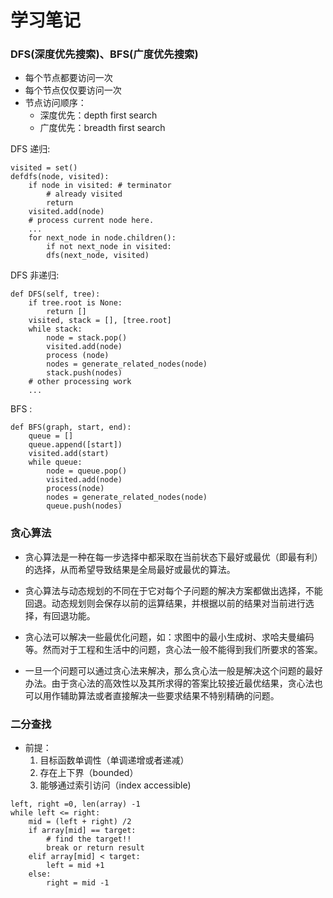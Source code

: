 # 学习笔记

### DFS(深度优先搜索)、BFS(广度优先搜索)
- 每个节点都要访问一次
- 每个节点仅仅要访问一次 
- 节点访问顺序：
    - 深度优先：depth first search
    - 广度优先：breadth first search

DFS 递归:
```
visited = set()
defdfs(node, visited): 
    if node in visited: # terminator 
        # already visited 
        return   
    visited.add(node)  
    # process current node here. 
    ...
    for next_node in node.children():  
        if not next_node in visited:     
        dfs(next_node, visited)
```
DFS 非递归:
```
def DFS(self, tree):  
    if tree.root is None:  
        return []   
    visited, stack = [], [tree.root] 
    while stack:    
        node = stack.pop()    
        visited.add(node)   
        process (node)    
        nodes = generate_related_nodes(node)    
        stack.push(nodes)  
    # other processing work 
    ...
```
BFS :
```
def BFS(graph, start, end):  
    queue = []   
    queue.append([start])   
    visited.add(start) 
    while queue:    
        node = queue.pop()    
        visited.add(node)   
        process(node)    
        nodes = generate_related_nodes(node)    
        queue.push(nodes) 
```

### 贪心算法
- 贪心算法是一种在每一步选择中都采取在当前状态下最好或最优（即最有利）的选择，从而希望导致结果是全局最好或最优的算法。 
- 贪心算法与动态规划的不同在于它对每个子问题的解决方案都做出选择，不能回退。动态规划则会保存以前的运算结果，并根据以前的结果对当前进行选择，有回退功能。

- 贪心法可以解决一些最优化问题，如：求图中的最小生成树、求哈夫曼编码等。然而对于工程和生活中的问题，贪心法一般不能得到我们所要求的答案。
- 一旦一个问题可以通过贪心法来解决，那么贪心法一般是解决这个问题的最好办法。由于贪心法的高效性以及其所求得的答案比较接近最优结果，贪心法也可以用作辅助算法或者直接解决一些要求结果不特别精确的问题。


### 二分查找
- 前提：
    1. 目标函数单调性（单调递增或者递减） 
    2. 存在上下界（bounded） 
    3. 能够通过索引访问（index accessible)

```
left, right =0, len(array) -1
while left <= right:
    mid = (left + right) /2
    if array[mid] == target:
        # find the target!! 
        break or return result     
    elif array[mid] < target:      
        left = mid +1
    else:      
        right = mid -1
```